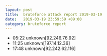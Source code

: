 ```yaml
---
layout: post
title:  bruteforce attack report 2019-03-19
date:   2019-03-19 23:59:59 +09:00
category: bruteforce report
---
```


* 05:22 unknown[92.246.76.92]
* 11:25 unknown[197.14.12.36]
* 17:48 unknown[92.242.62.116]
